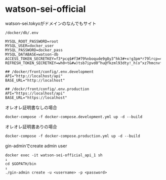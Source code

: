 # watson-sei-official
watson-sei.tokyoがドメインのなんでもサイト

```
/docker/db/.env

MYSQL_ROOT_PASSWORD=root
MYSQL_USER=docker_user
MYSQL_PASSWORD=docker_pass
MYSQL_DATABASE=watson-db
ACCESS_TOKEN_SECRETKEY=f3*pcq$#f3#79%nboqude9g8y3^hk3#+x!g3pm*r79lrcp=4-$
REFRESH_TOKEN_SECRETKEY=wh0+t&#w)tsb7ipvd0^hu@fkzml93dty!_h(o^xz7hmcnvf4#z
```

```
## /docker/front/config/.env.development
API="http://localhost/api"
BASE_URL="http://localhost"
```
```
## /dockr/front/config/.env.production
API="https://localhost/api"
BASE_URL="https://localhost"
```


オレオレ証明書なしの場合
```
docker-compose -f docker-compose.development.yml up -d --build
```

オレオレ証明書ありの場合
```
docker-compose -f docker-compose.production.yml up -d --build
```

gin-adminでcreate admin user
```
docker exec -it watson-sei-official_api_1 sh
↓
cd $GOPATH/bin
↓
./gin-admin create -u <username> -p <password>
```